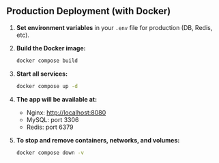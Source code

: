 ## Production Deployment (with Docker)

1. **Set environment variables** in your `.env` file for production (DB, Redis, etc).
2. **Build the Docker image:**
    ```bash
    docker compose build
    ```
3. **Start all services:**
    ```bash
    docker compose up -d
    ```
4. **The app will be available at:**
    - Nginx: [http://localhost:8080](http://localhost:8080)
    - MySQL: port 3306
    - Redis: port 6379

5. **To stop and remove containers, networks, and volumes:**
    ```bash
    docker compose down -v
    ```
